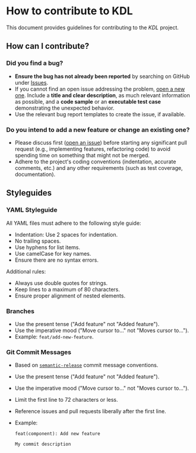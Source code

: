 # How to contribute to KDL

This document provides guidelines for contributing to the *KDL* project.

## How can I contribute?

### Did you find a bug?

* **Ensure the bug has not already been reported** by searching on GitHub under [Issues](https://github.com/konstellation-io/kdl-server/issues).
* If you cannot find an open issue addressing the problem, [open a new one](https://github.com/konstellation-io/kdl-server/issues/new). Include a **title and clear description**, as much relevant information as possible, and a **code sample** or an **executable test case** demonstrating the unexpected behavior.
* Use the relevant bug report templates to create the issue, if available.

### Do you intend to add a new feature or change an existing one?

* Please discuss first ([open an issue](https://github.com/konstellation-io/kdl-server/issues)) before starting any significant pull request (e.g., implementing features, refactoring code) to avoid spending time on something that might not be merged.
* Adhere to the project's coding conventions (indentation, accurate comments, etc.) and any other requirements (such as test coverage, documentation).

## Styleguides

### YAML Styleguide

All YAML files must adhere to the following style guide:

* Indentation: Use 2 spaces for indentation.
* No trailing spaces.
* Use hyphens for list items.
* Use camelCase for key names.
* Ensure there are no syntax errors.

Additional rules:

* Always use double quotes for strings.
* Keep lines to a maximum of 80 characters.
* Ensure proper alignment of nested elements.

### Branches

* Use the present tense ("Add feature" not "Added feature").
* Use the imperative mood ("Move cursor to..." not "Moves cursor to...").
* Example: `feat/add-new-feature`.

### Git Commit Messages

* Based on [`semantic-release`](https://github.com/semantic-release/semantic-release) commit message conventions.
* Use the present tense ("Add feature" not "Added feature").
* Use the imperative mood ("Move cursor to..." not "Moves cursor to...").
* Limit the first line to 72 characters or less.
* Reference issues and pull requests liberally after the first line.
* Example:

    ```console
    feat(component): Add new feature

    My commit description
    ```
